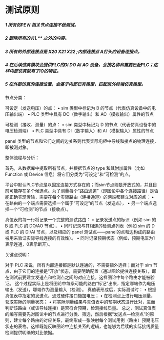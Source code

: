 # 测试原则

##### 1 所有的PE N 相关节点连接不做测试。
##### 2 删除所有的 K1.** 之外的内容。
##### 3 所有的外部连接点是 X20 X21 X22 ;内部连接点 A打头的设备连接点。
##### 4 在后续仿真模块会提供PLC的DI DO AI AO 设备，会按名称和需要匹配PLC；这样内部仿真就有了IO的特征。
##### 5 在外部仿真的连接位置，会基于内部已有类型，匹配另外终端仿真类型。


节点分类：

可设定（发送电压）的点：
• sim 类型中标记为 B 的节点（代表仿真设备中的电压输出端）
• PLC 类型中具有 DO（数字输出）和 AO（模拟输出）属性的节点

可检测（接收、测量）的点：
• sim 类型中标记为 D 的节点（代表仿真设备中的电压检测端）
• PLC 类型中具有 DI（数字输入）和 AI（模拟输入）属性的节点

panel 类型的节点和它们之间的边关系则代表实际电柜中导线和接点的物理连接，即被测对象。

整体流程与分析：

首先，从数据库中提取所有节点，并根据节点的 type 和其附加属性（比如 Function 或 Device 信息）将它们分类为“可设定”和“可检测”的点。

平台中默认PLC节点是以固定连接方式存在的；而sim节点则是开放式的，并且目前可能存在多个候选点。为了测量每个“路由通道”（即图论中各个连接路径）是否能正确实现传输，需要在每个实际路由（连接通道）的两端都建立对应的点：
• 在路由的一个端点需要选择一个属于“可设定”的节点（发送点），
• 另一个端点选择一个“可检测”的节点（接收点）。

真值表的每一行将记录一个完整的测试路由：
• 记录发送点的标识（例如 sim 的 B 或 PLC 的 DO/AO 节点），
• 同时记录与其相连的检测点列表（例如 sim 的 D 或 PLC 的 DI/AI 节点，以及相应的 panel 测试点——panel的点和边构成的路由被用来验证实际导线连接的有效性）。
• 同时记录预期状态（例如，预期电压为1表示连通，0表示断开）。

关键点说明：

对于 PLC 来说，所有内部连接都是默认连通的，不需要额外选择；而对于 sim 节点，由于它们的连接是“开放”状态，需要明确配置（通过图论提供连接关系），即在测试前要建立发送点和检测点之间的对应连接，这样图论中每个路由才能被验证。
这个过程实际上是将图论中每条可能的路由“标记”出来，指定哪端作为电压输出（发送），哪端作为测量输入（检测）。
真值表形成后，实际测试时：
• 根据真值表中指定的发送点，通过硬件接口施加电压；
• 在检测点上进行电压测量，获取实际的测量状态；
• 将实际测量结果与真值表中的预期状态进行比对，进而判断该路由（或该导线连接）是否符合预期，检测接线质量。
总之，测试真值表的编写需要先对图论中的节点进行分类、筛选，然后根据“发送点—检测点”的原则，建立每个路由的对应关系，最终形成一张映射每个测试用例（路由）预期电压状态的表格。这样既能反映图论中连接关系的逻辑，也能够为后续的实际接线质量检测提供明确的对比依据。

